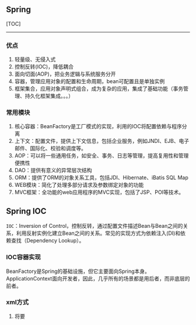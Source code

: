 ## Spring

[TOC]

-----------

### 优点

1. 轻量级、无侵入式
2. 控制反转(IOC)，降低耦合
3. 面向切面(AOP)，把业务逻辑与系统服务分开
4. 容器，管理应用对象的配置和生命周期，bean可配置且是单独实例
5. 框架集合，应用对象声明式组合，成为复杂的应用，集成了基础功能（事务管理、持久化框架集成。。。）

### 常用模块

1. 核心容器：BeanFactory是工厂模式的实现，利用的IOC将配置依赖与程序分离
2. 上下文：配置文件，提供上下文信息，包括企业服务，例如JNDI、EJB、电子邮件、国际化、校验和调度等。
3. AOP：可以将一些通用任务，如安全、事务、日志等管理，提高复用性和管理便携性
4. DAO：提供有意义的异常层次结构
5. ORM：提供了ORM的对象关系工具，包括JDI、Hibernate、iBatis SQL Map
6. WEB模块：简化了处理多部分请求及参数绑定对象的功能
7. MVC框架：全功能的web应用程序的MVC实现，包括了JSP、POI等技术。

## Spring IOC

`IOC`：Inversion of Control，控制反转，通过配置文件描述Bean与Bean之间的关系，利用反射实例化建立Bean之间的关系。常见的实现方式为依赖注入(DI)和依赖查找（Dependency Lookup）。

### IOC容器实现

BeanFactory是Spring的基础设施，但它主要面向Spring本身。ApplicationContext面向开发者，因此，几乎所有的场景都是用后者，而非底层的前者。

### xml方式

1. 将要

